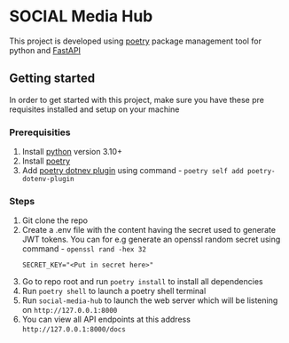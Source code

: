 SOCIAL Media Hub
=================

This project is developed using [poetry](https://python-poetry.org/docs/) package management tool for python and [FastAPI](https://fastapi.tiangolo.com/)

## Getting started
In order to get started with this project, make sure you have these pre requisites installed and setup on your machine

### Prerequisities

1. Install [python](https://www.python.org/) version 3.10+
2. Install [poetry](https://python-poetry.org/docs/#installation)
3. Add [poetry dotnev plugin](https://pypi.org/project/poetry-dotenv-plugin/) using command - ```poetry self add poetry-dotenv-plugin```

### Steps
1. Git clone the repo
2. Create a .env file with the content having the secret used to generate JWT tokens. You can for e.g generate an openssl random secret using command - `openssl rand -hex 32` 
    ```
    SECRET_KEY="<Put in secret here>"
    ```
3. Go to repo root and run `poetry install` to install all dependencies
4. Run `poetry shell` to launch a poetry shell terminal
5. Run `social-media-hub` to launch the web server which will be listening on `http://127.0.0.1:8000`
6. You can view all API endpoints at this address `http://127.0.0.1:8000/docs`  
